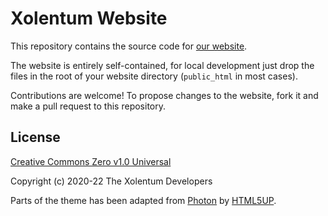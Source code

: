 # Xolentum Website

This repository contains the source code for [our website](https://web.xolentum.org).

The website is entirely self-contained, for local development just drop the files in the root of your website directory (`public_html` in most cases).

Contributions are welcome! To propose changes to the website, fork it and make a pull request to this repository. 

## License

[Creative Commons Zero v1.0 Universal](LICENSE)

Copyright (c) 2020-22 The Xolentum Developers

Parts of the theme has been adapted from [Photon](https://html5up.net/photon) by [HTML5UP](https://html5up.net/). 
